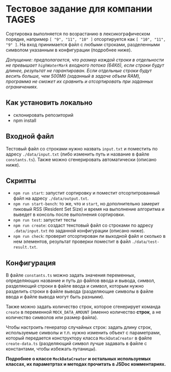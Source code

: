 # Тестовое задание для компании TAGES

Сортировка выполняется по возрастанию в лексикографическом порядке, например `[ "9", "11", "10" ]` отсортируется как `[ "10", "11", "9" ]`.
На вход принимается файл с любыми строками, разделенными символом указанным в конфигурации (подробнее ниже).

*Допущение: предполагается, что размер каждой строки в отдельности не превышает `highWaterMark` входного потока (64Кб), если строки будут длинее, результат не гарантирован. Если отдельные строки будут весить больше, чем 500Мб (заданный в задаче объем RAM), программа не сможет их сравнить и отсортировать при заданных ограничениях.*

## Как установить локально

- склонировать репозиторий
- npm install

## Входной файл
Тестовый файл  со строками нужно назвать `input.txt` и поместить по адресу `./data/input.txt` (либо изменить путь и название в файле `constants.ts`). Также можно сгенерировать автоматически (описано ниже).

## Скрипты
- `npm run start`: запустит сортировку и поместит отсортитрованный файл на адресу `./data/output.txt`.
- `npm run start-bench`: то же, что и `start`, но дополнительно замерит пиковый RSS (Resident Set Size) и время на выполнение алгоритма и выведет в консоль после выполнения сортировки.
- `npm run test`: запустит тесты
- `npm run create`: создаст текстовый файл со строками по адресу `.data/input.txt` по заданной конфигурации (описано ниже).
- `npm run check`: проверит отсортирован ли выходной файл и сколько в нем элементов, результат проверки поместит в файл `./data/test-result.txt`.

## Конфигурация

В файле `constants.ts` можно задать значения переменных, определяющих название и путь до файлов ввода и вывода, символ, разделяющий строки в файле ввода и символ, которым нужно разделить строки в файле вывода (разделяющие символы в файле ввода и файле вывода могут быть разными).

Также можно задать количество строк, которое сгенерирует команда `create` в переменной `MOCK_DATA_AMOUNT` (именно количество **строк**, а не количество символов или размер файла).

Чтобы настроить генератор случайных строк: задать длину строк, используемые символы и т.п. нужно изменить объект с параметрами, который передается конструктору класса `MockDataCreator` в файле `create-data.ts` (разделяющий символ лучше задавать в файле с константами, чтобы избежать путаницы).

**Подробнее о классе `MockDataCreator` и остальных используемых классах, их параметртах и методах прочитать в JSDoc комментариях.**